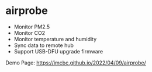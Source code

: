 # airprobe
- Monitor PM2.5
- Monitor CO2
- Monitor temperature and humidity
- Sync data to remote hub
- Support USB-DFU upgrade firmware

Demo Page: https://imcbc.github.io/2022/04/09/airprobe/

